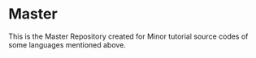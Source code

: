 # Master

This is the Master Repository created for Minor tutorial source
codes of some languages mentioned above.

